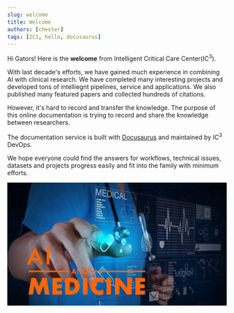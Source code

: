 ```yaml
---
slug: welcome
title: Welcome
authors: [chester]
tags: [IC3, hello, docusaurus]
---
```


Hi Gators! Here is the **welcome** from Intelligent Critical Care Center(IC<sup>3</sup>).

With last decade's efforts, we have gained much experience in combining AI with clinical research. We have completed many interesting projects and developed tons of intelliegnt pipelines, service and applications. We also published many featured papers and collected hundreds of citations.

However, it's hard to record and transfer the knowledge. The purpose of this online documentation is trying to record and share the knowledge between researchers. 

The documentation service is built with [Docusaurus](https://docusaurus.io/) and maintained by IC<sup>3</sup> DevOps. 

We hope everyone could find the answers for workflows, technical issues, datasets and projects progress easily and fit into the family with minimum efforts.

![image](ai-medicine.jpg)

